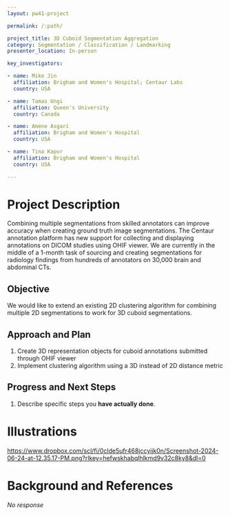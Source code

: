 ```yaml
---
layout: pw41-project

permalink: /:path/

project_title: 3D Cuboid Segmentation Aggregation
category: Segmentation / Classification / Landmarking
presenter_location: In-person

key_investigators:

- name: Mike Jin
  affiliation: Brigham and Women's Hospital; Centaur Labs
  country: USA

- name: Tamas Ungi
  affiliation: Queen's University
  country: Canada

- name: Amene Asgari
  affiliation: Brigham and Women's Hospital
  country: USA

- name: Tina Kapur
  affiliation: Brigham and Women's Hospital
  country: USA

---
```


# Project Description

<!-- Add a short paragraph describing the project. -->


Combining multiple segmentations from skilled annotators can improve accuracy when creating ground truth image segmentations.
The Centaur annotation platform has new support for collecting and displaying annotations on DICOM studies using OHIF viewer.
We are currently in the middle of a 1-month task of sourcing and creating segmentations for radiology findings from hundreds
of annotators on 30,000 brain and abdominal CTs.



## Objective

<!-- Describe here WHAT you would like to achieve (what you will have as end result). -->


We would like to extend an existing 2D clustering algorithm for combining multiple 2D segmentations to work
for 3D cuboid segmentations.



## Approach and Plan

<!-- Describe here HOW you would like to achieve the objectives stated above. -->


1. Create 3D representation objects for cuboid annotations submitted through OHIF viewer
2. Implement clustering algorithm using a 3D instead of 2D distance metric



## Progress and Next Steps

<!-- Update this section as you make progress, describing of what you have ACTUALLY DONE.
     If there are specific steps that you could not complete then you can describe them here, too. -->


1. Describe specific steps you **have actually done**.




# Illustrations

<!-- Add pictures and links to videos that demonstrate what has been accomplished. -->


https://www.dropbox.com/scl/fi/0clde5ufr468jccyijk0n/Screenshot-2024-06-24-at-12.35.17-PM.png?rlkey=hefwskhabqlhlkmd9v32c8ky8&dl=0



# Background and References

<!-- If you developed any software, include link to the source code repository.
     If possible, also add links to sample data, and to any relevant publications. -->


_No response_
